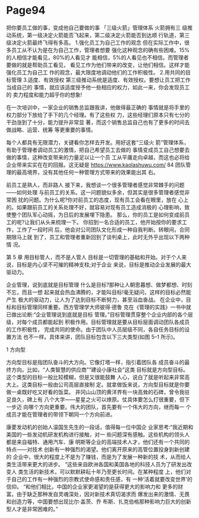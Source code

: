 # Page94

把你要员工做的事，变成他自己要做的事
「三级火箭」管理体系
火箭拥有三 级推动系统，第一级决定火箭能否飞起来，第二级决定火箭能否到达顺 行轨道，第三级决定火箭最终飞得有多高。 1.强化员工为自己工作的观念
但在实际工作中，很多员工从不认为是在为自己工作，管理者想要 强化这种观念的确有些困难。15%的人相信才能看见，80%的人看见才 能相信，5%的人看见也不相信。而管理者要做的就是帮助员工看见， 看见工作为他们带来的改变，让他们相信。这样才能强化员工为自己工 作的观念，最大限度地调动他们的工作积极性。 2.用共同的目标管理 3.适度、有效授权
第三级推动系统是适度、有效授权。要想让员工把工作当成自己的
事情，就应该适度授予他一些相应的权力，如此一来，你会发现员工的
卖力程度和能力超乎你的想象!

在一次培训中，一家企业的销售总监跟我讲，他做得最正确的
事情就是将手里的权力部分下放给了手下的几个经理。有了这些权
力，这些经理们原本只有七分的干劲涨到了十分，能力提升非常显
著，而这个销售总监自己也有了更多的时间去做战略、运营、统筹
等更重要的事情。

每个人都具有无限潜力，关键看你怎样去开发。用好这套“三级火 箭”管理体系，有助于管理者调动员工的激情，把自己希望员工去做的 事情变成员工自己想要去做的事情，这种改变带来的力量足以让一个员 工从平庸走向卓越，而这也必将给企业带来实实在在的回报。这无疑是
https://www.kaolashuwu.com/
84
团队管理的最高境界，没有其他任何一种管理方式带来的效果能出其
右。

前员工是熟人，而非路人
接下来，我想谈一个很多管理者感觉非常棘手的问题——如何处理 与前员工的关系。这一问题貌似多余，但其实是很多管理者感觉非常困 扰的问题。为什么呢?你对前员工的态度，现有员工会看在眼里，放在 心上的。如果跟前员工的关系处理不好，就容易对现有员工造成消极的 心理影响，致使整个团队军心动摇，为日后的发展埋下隐患。
那么，你的员工是如何变成前员工的呢?让我们从头来梳理一下。
你招到一名合适的员工，他开始按你的要求工作，工作了一段时间
后，他会对公司团队文化形成一种自我判断。转眼间，合同期限马上就
到了，员工和管理者重新回到了谈判桌上，此时无外乎出现以下两种情
况。

第 5 章 用目标管人，而不是人管人
目标是一切管理的基础和开始。对于个人来
说，目标是内心坚不可摧的精神支柱;对于企业
来说，目标是推动企业发展的最大驱动力。

企业管理，说到底就是目标管理
什么是目标?那种让人朝思暮想、做梦都想、时刻不忘，而且一想
起来就会热血沸腾的，才能叫目标!毫无疑问，这样的目标必然能产生
极大的驱动力，让人为了达到目标不断努力，甚至浴血奋战。
在企业中，目标和目标管理同样重要。西方管理学大师彼得·德鲁 克在《管理的实践》一书中就已做出论断:“企业管理说到底就是目标 管理。”目标管理贯穿整个企业内部的各个层级，对每个成员都能起到 积极作用。目标管理就是要从目标层面调动团队各成员的工作积极性， 完成共同的使命。由于团队中人员层级不同，各自任务目标的设置方法 也不一样。具体来讲，团队目标包含以下三大类型(如图 5–1 所示)。

1 方向型

方向型目标是指团队奋斗的大方向。它像灯塔一样，指引着团队各 成员奋斗的最终方向。比如，“人类智慧的供应商”“建设小康社会”这类 目标就是方向型目标。这个类型的目标一般比较模糊，但是又很能鼓舞 人心，说白了就是听起来非常高大上。这类目标一般由公司高层直接制 定。就拿做饭来说，方向型目标就是你要做一桌既好吃又好看的饭菜。
井冈山山顶的黄洋界有一块高耸的石碑，曾令我驻足良久，碑上有 八个大字——星星之火可以燎原。仗具体要怎么打很重要，但下一步迈 向哪个方向更重要。伟大的团队，首先要有一个伟大的方向，继而每一 个成员才能在管理者的带领下朝同一个方向前进。

康菱发动机的创始人温国生先生的一段话，值得每一位中国企
业家思考:“我近期和美国的一些发动机研发机构进行接触，对一
些问题深有感触。这些机构的领头人都是来自福特、通用汽车、康
明斯等企业的高端技术人才，他们还有一个共同的特点——对技术
创新有一种强烈的渴望。他们离开原来的高管位置投身到新创建的
企业中，很大的程度上不是为了赚钱，而是为了发展一种新的技
术，从而给人类生活带来更大的进步。
“这些来自欧洲各国和美国各地的科技人员为了研发出改变人
类生活的新技术，可以默默耕耘十年乃至更长时间。在某种程度
上，他们对于自己的工作有一种强烈的宗教式使命感和责任感，有
一种‘活着就要改变世界’的信仰。
“和他们相比，中国的企业家更渴望的是获得更大的影响力和
更多的财富。由于缺乏那种发自灵魂深处，因对新技术真切渴求而
爆发出来的激情、无畏和创造力等，中国要想出现比尔·盖茨、乔
布斯、扎克伯格那种影响力巨大的创新型人才是非常困难的。”
